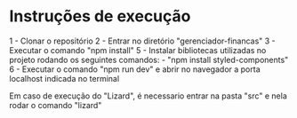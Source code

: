 # Instruções de execução

  1 - Clonar o repositório
  2 - Entrar no diretório "gerenciador-financas"
  3 - Executar o comando "npm install"
  5 - Instalar bibliotecas utilizadas no projeto rodando os seguintes comandos:
    - "npm install styled-components"
  6 - Executar o comando "npm run dev" e abrir no navegador a porta localhost indicada no terminal

  Em caso de execução do "Lizard", é necessario entrar na pasta "src" e nela rodar o comando "lizard"
